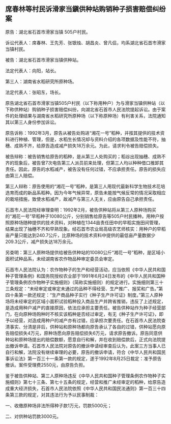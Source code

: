 ## 席春林等村民诉滑家当鎭供种站购销种子损害赔偿纠纷案

原告：湖北省石首市滑家当镇 505户村民。

诉讼代表人：席春林、王先芳、张银烛、胡昌炎、曾凡侣，均系湖北省石首市滑家当镇村民。

被告：湖北省石首市滑家当镇供种站。

法定代表人：向阳，站长。

第三人：湖南省水稻研究所原种场。

法定代表人：张昭东，场长。

原告湖北省石首市滑家当镇505户村民（以下称用种户）为与滑家当镇供种站（以下称供种站）购销种子损害赔偿纠纷，向湖北省石首市人民法院提起诉讼。由于案件的处理结果与湖南省水稻研究所原种场（以下称原种场）有利害关系，法院通知其以第三人身份参加诉讼。

原告诉称：1992年3月，原告从被告处购进“湘花一号”稻种，并按其提供的技术资料进行种植、管理，但是，水稻生长情况却与资料介绍的各项数据及性能不符，抽穗、成熟不齐，给原告造成减产损失18万余元。为此，请求判令被告赔偿损失。

被告辩称：被告销售给原告的稻种，是从第三人处购买的；稻谷出现抽穗、成熟不齐的现象后，被告曾7次电告第三人派员前来处理，但第三人均以种种借口推卸其责任。因此，原告的水稻减产，被告没有任何过错，不应承担责任。原告的损失应由第三人赔偿。

第三人辩称：原告使用的“湘花一号”稻种，是第三人用现代最新科学生物技术花培选育而成的新品系稻种。因为今年气候异常，原告未能按气候反常的情况采取相应的栽培措施，致使水稻减产，故减产与第三人无关，应由原告自己承担责任。

石首市人民法院经审理查明：1992年2月，被告供种站将从第三人原种场购买的“湘花一号”早稻种子10080公斤，分别销售给原告等505户村民播种。用种户按照原种场随种提供的技术资料，对种植在1344亩责任田中的早稻实施田间管理，结果出现了抽穗不齐和早熟现象。经石首市农业局高级农艺师核实：用种户的早稻亩产量只能达到240.7公斤，比原种场的技术资料中提供的最低亩产量数据少209.3公斤，减产损失达18万余元。

另查明：第三人原种场提供给被告供种站的10080公斤“湘花一号”稻种，是区域小面积试种品系，未经湖南省农作物品种审定委员会审定。

石首市人民法院认为：农作物种子的生产和经营活动，应当依照《中华人民共和国种子管理条例》和国务院授权农业部于1991年6月24日发布的《中华人民共和国种子管理条例农作物种子实施细则》（简称实施细则）的规定进行。实施细则第三十三条规定：“未经审定或审定未通过的品种不得经营、生产推广、报奖和广告。”第四十条第一款还规定：“生产商品种子实行《种子生产许可证》制度。”第三人原种场将未经审定的区域小面积试验稻种投入商品生产并跨省推销，违反了上述规定，是造成用种户减产的直接原因，依法应承担主要责任。被告供种站作为种子经营部门，在向原种场购种时不核实该稻种是否经过审定，有无《种子生产许可证》，即予以经营，对造成用种户的减产亦有过错，应承担次要责任。在石首市人民法院查清事实、分清是非后，供种站和原种场都向原告承认了各自的过错，供种站愿向原告赔偿损失4万元，原种场愿向原告赔偿损失6万元，请求原告撤诉。原告同意供种站和原种场提出的赔偿数额，愿意自行和解，并在收到赔偿款后，正式向法院提出撤诉申请。石首市人民法院对原告的撤诉申请经审查后认为，此案三方当事人已自行和解，法院没有继续审理的必要，原告的撤诉申请，符合《中华人民共和国民事诉讼法》第一百三十一条第一款的规定，遂于1992年8月25日裁定：准予原告撤诉。案件受理费2550元，由原告负担。

鉴于被告供种站、第三人原种场违反《中华人民共和国种子管理条例农作物种子实施细则》第七十三条、第七十五条的规定，经营和推广未经审定的稻种，给原告造成重大经济损失，石首市人民法院依照《中华人民共和国民法通则》第一百三十四条第三款的规定，对其违法行为予以民事制裁：

一、收缴原种场非法所得种子款1万元，罚款5000元；

二、对供种站罚款3000元。

